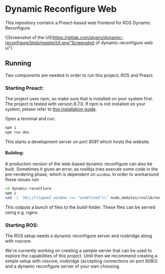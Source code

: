 # Dynamic Reconfigure Web
This repository contains a Preact-based web frontend for ROS Dynamic Reconfigure.

![Screenshot of the UI](https://gitlab.com/aivero/dynamic-reconfigure/blob/master/UI.png"Screenshot of dynamic reconfigure web ui")


## Running
Two components are needed in order to run this project; ROS and Preact.

### Starting Preact:
The project uses npm, so make sure that is installed on your system first. The project is tested with version 6.7.0.
If npm is not installed on your system, please refer to [this installation guide](https://www.digitalocean.com/community/tutorials/how-to-install-node-js-on-ubuntu-18-04).

Open a terminal and run:
```bash
npm i
npm run dev
```
This starts a development server on port *8081* which hosts the website.

#### Building:
A production version of the web-based dynamic reconfigure can also be built. Sometimes it gives an error, as roslibjs
tries execute some code in the pre-rendering phase, which is dependent on `window`. In order to workaround these issues
run:
```bash
cd dynamic-reconfiure
npm i
sed -i '26i\if(typeof window !== "undefined")\' node_modules/roslib/node_modules/socket.io/lib/index.js
```
This outputs a bunch of files to the _build_-folder. These files can be served using e.g. nginx.

### Starting ROS:
The ROS setup needs a dynamic reconfigure server and rosbridge along with roscore. 

We're currently working on creating a sample server that can be used to explore the capabilities of this project. 
Until then we recommend creating a simple setup with roscore, rosbridge (accepting connections on port 8080) and 
a dynamic reconfigure server of your own choosing.